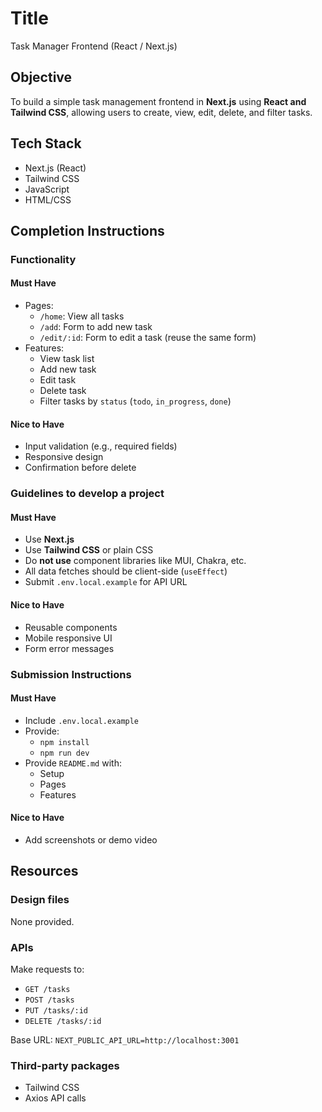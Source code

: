 # Title

Task Manager Frontend (React / Next.js)

## Objective

To build a simple task management frontend in **Next.js** using **React and Tailwind CSS**, allowing users to create, view, edit, delete, and filter tasks.

## Tech Stack

- Next.js (React)
- Tailwind CSS
- JavaScript
- HTML/CSS

## Completion Instructions

### Functionality

#### Must Have

- Pages:
  - `/home`: View all tasks
  - `/add`: Form to add new task
  - `/edit/:id`: Form to edit a task (reuse the same form)
- Features:
  - View task list
  - Add new task
  - Edit task
  - Delete task
  - Filter tasks by `status` (`todo`, `in_progress`, `done`)

#### Nice to Have

- Input validation (e.g., required fields)
- Responsive design
- Confirmation before delete

### Guidelines to develop a project

#### Must Have

- Use **Next.js**
- Use **Tailwind CSS** or plain CSS
- Do **not use** component libraries like MUI, Chakra, etc.
- All data fetches should be client-side (`useEffect`)
- Submit `.env.local.example` for API URL

#### Nice to Have

- Reusable components
- Mobile responsive UI
- Form error messages

### Submission Instructions

#### Must Have

- Include `.env.local.example`
- Provide:
  - `npm install`
  - `npm run dev`
- Provide `README.md` with:
  - Setup
  - Pages
  - Features

#### Nice to Have

- Add screenshots or demo video

## Resources

### Design files

None provided.

### APIs

Make requests to:
- `GET /tasks`
- `POST /tasks`
- `PUT /tasks/:id`
- `DELETE /tasks/:id`

Base URL: `NEXT_PUBLIC_API_URL=http://localhost:3001`

### Third-party packages

- Tailwind CSS
- Axios  API calls

